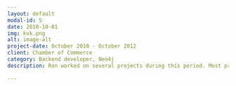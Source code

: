 ```yaml
---
layout: default
modal-id: 5
date: 2010-10-01
img: kvk.png
alt: image-alt
project-date: October 2010 - October 2012
client: Chamber of Commerce
category: Backend developer, Neo4j
description: Ron worked on several projects during this period. Most projects had a goal in integration between Chamber of Commerce and other government entities. The most important project involved building a graph database containing the complete registry with history. This is where Ron fell in love with Neo4j.

---
```

